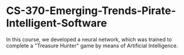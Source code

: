 # CS-370-Emerging-Trends-Pirate-Intelligent-Software
In this course, we developed a neural network, which was trained to complete a "Treasure Hunter" game by means of Artificial Intelligence.
